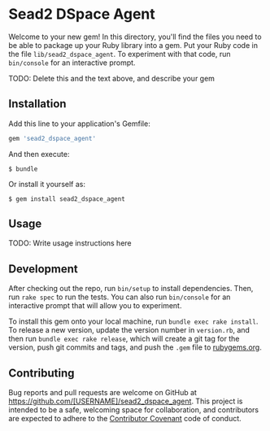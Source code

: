 # Sead2 DSpace Agent

Welcome to your new gem! In this directory, you'll find the files you need to be able to package up your Ruby library into a gem. Put your Ruby code in the file `lib/sead2_dspace_agent`. To experiment with that code, run `bin/console` for an interactive prompt.

TODO: Delete this and the text above, and describe your gem

## Installation

Add this line to your application's Gemfile:

```ruby
gem 'sead2_dspace_agent'
```

And then execute:

    $ bundle

Or install it yourself as:

    $ gem install sead2_dspace_agent

## Usage

TODO: Write usage instructions here

## Development

After checking out the repo, run `bin/setup` to install dependencies. Then, run `rake spec` to run the tests. You can also run `bin/console` for an interactive prompt that will allow you to experiment.

To install this gem onto your local machine, run `bundle exec rake install`. To release a new version, update the version number in `version.rb`, and then run `bundle exec rake release`, which will create a git tag for the version, push git commits and tags, and push the `.gem` file to [rubygems.org](https://rubygems.org).

## Contributing

Bug reports and pull requests are welcome on GitHub at https://github.com/[USERNAME]/sead2_dspace_agent. This project is intended to be a safe, welcoming space for collaboration, and contributors are expected to adhere to the [Contributor Covenant](http://contributor-covenant.org) code of conduct.

